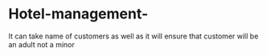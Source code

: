 # Hotel-management-
It can take name of customers as well as it will ensure that customer will be an adult not a minor
